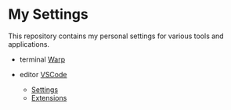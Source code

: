 # My Settings

This repository contains my personal settings for various tools and applications.

- terminal [Warp](https://www.warp.dev/)

- editor [VSCode](https://code.visualstudio.com/)
  - [Settings](./.vscode/settings.json)
  - [Extensions](./.vscode/extensions.json)
